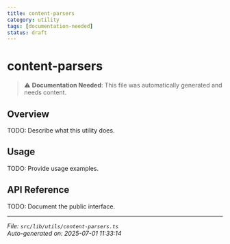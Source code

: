 ```yaml
---
title: content-parsers
category: utility
tags: [documentation-needed]
status: draft
---
```


# content-parsers

> ⚠️ **Documentation Needed**: This file was automatically generated and needs content.

## Overview

TODO: Describe what this utility does.

## Usage

TODO: Provide usage examples.

## API Reference

TODO: Document the public interface.

---

*File: `src/lib/utils/content-parsers.ts`*  
*Auto-generated on: 2025-07-01 11:33:14*
